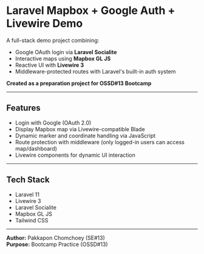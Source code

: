 # Laravel Mapbox + Google Auth + Livewire Demo

A full-stack demo project combining:
- Google OAuth login via **Laravel Socialite**
- Interactive maps using **Mapbox GL JS**
- Reactive UI with **Livewire 3**
- Middleware-protected routes with Laravel's built-in auth system

**Created as a preparation project for OSSD#13 Bootcamp**

---

## Features

- Login with Google (OAuth 2.0)
- Display Mapbox map via Livewire-compatible Blade
- Dynamic marker and coordinate handling via JavaScript
- Route protection with middleware (only logged-in users can access map/dashboard)
- Livewire components for dynamic UI interaction

---

## Tech Stack

- Laravel 11
- Livewire 3
- Laravel Socialite
- Mapbox GL JS
- Tailwind CSS

---

**Author:** Pakkapon Chomchoey (SE#13)  
**Purpose:** Bootcamp Practice (OSSD#13)
